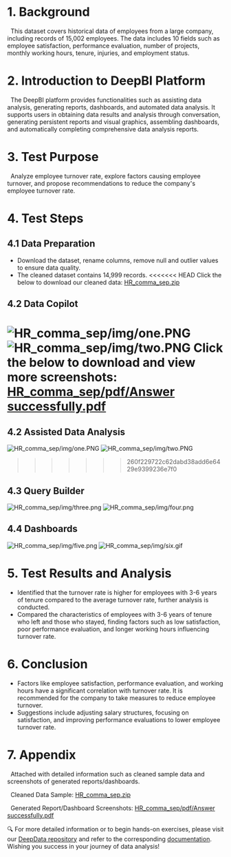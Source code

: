 # 1. Background
 
  This dataset covers historical data of employees from a large company, including records of 15,002 employees. The data includes 10 fields such as employee satisfaction, performance evaluation, number of projects, monthly working hours, tenure, injuries, and employment status.
# 2. Introduction to DeepBI Platform
  
  The DeepBI platform provides functionalities such as assisting data analysis, generating reports, dashboards, and automated data analysis. It supports users in obtaining data results and analysis through conversation, generating persistent reports and visual graphics, assembling dashboards, and automatically completing comprehensive data analysis reports.
# 3. Test Purpose

  Analyze employee turnover rate, explore factors causing employee turnover, and propose recommendations to reduce the company's employee turnover rate.
# 4. Test Steps
## 4.1  Data Preparation

- Download the dataset, rename columns, remove null and outlier values to ensure data quality.
- The cleaned dataset contains 14,999 records.
<<<<<<< HEAD
  Click the below to download our cleaned data:
  [HR_comma_sep.zip](./data/HR_comma_sep.zip)
## 4.2 Data Copilot
![HR_comma_sep/img/one.PNG](./img/one.PNG)
![HR_comma_sep/img/two.PNG](./img/two.PNG)
Click the below to download and view more screenshots:
[HR_comma_sep/pdf/Answer successfully.pdf](./pdf/All%20case%20screenshots.pdf)
=======
## 4.2  Assisted Data Analysis
![HR_comma_sep/img/one.PNG](./img/one.PNG)
![HR_comma_sep/img/two.PNG](./img/two.PNG)
>>>>>>> 260f229722c62dabd38add6e6429e9399236e7f0
## 4.3 Query Builder
![HR_comma_sep/img/three.png](./img/three.png)
![HR_comma_sep/img/four.png](./img/four.png)
## 4.4 Dashboards
![HR_comma_sep/img/five.png](./img/five.png)
![HR_comma_sep/img/six.gif](./img/six.gif)
# 5. Test Results and Analysis

- Identified that the turnover rate is higher for employees with 3-6 years of tenure compared to the average turnover rate, further analysis is conducted.
- Compared the characteristics of employees with 3-6 years of tenure who left and those who stayed, finding factors such as low satisfaction, poor performance evaluation, and longer working hours influencing turnover rate.
# 6. Conclusion

- Factors like employee satisfaction, performance evaluation, and working hours have a significant correlation with turnover rate. It is recommended for the company to take measures to reduce employee turnover.
- Suggestions include adjusting salary structures, focusing on satisfaction, and improving performance evaluations to lower employee turnover rate.
# 7. Appendix

  Attached with detailed information such as cleaned sample data and screenshots of generated reports/dashboards.

  Cleaned Data Sample:
[HR_comma_sep.zip](./data/HR_comma_sep.zip)

  Generated Report/Dashboard Screenshots:
[HR_comma_sep/pdf/Answer successfully.pdf](./pdf/All%20case%20screenshots.pdf)

🔍 For more detailed information or to begin hands-on exercises, please visit our [DeepData repository](https://github.com/DeepInsight-AI/DeepData) and refer to the corresponding [documentation](https://deepthought.feishu.cn/wiki/space/7323090769442193412?ccm_open_type=lark_wiki_spaceLink&open_tab_from=wiki_home). Wishing you success in your journey of data analysis!